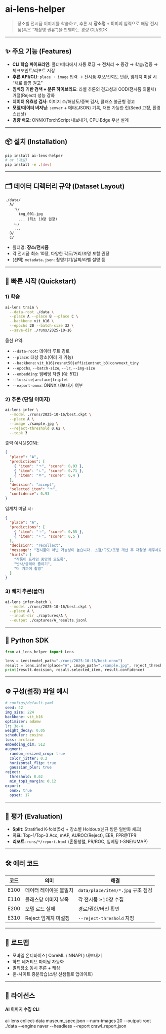 # ai-lens-helper

> 장소별 전시품 이미지를 학습하고, 추론 시 **장소명 + 이미지** 입력으로 해당 전시품(혹은 “재촬영 권유”)을 판별하는 경량 CLI/SDK.

---

## ✨ 주요 기능 (Features)

- **CLI 학습 파이프라인**: 폴더/메타에서 자동 로딩 → 전처리 → 증강 → 학습/검증 → 체크포인트/리포트 저장
- **추론 API/CLI**: `place + image` 입력 → 전시품 후보/신뢰도 반환, 임계치 미달 시 “새로 촬영 권고”
- **임베딩 기반 검색 + 분류 하이브리드**: 라벨 추론의 견고성과 OOD(전시품 외물체) 거절(Reject) 성능 강화
- **데이터 유효성 검사**: 이미지 수/해상도/중복 검사, 클래스 불균형 경고
- **모델/데이터 버저닝**: `semver` + 메타(JSON) 기록, 재현 가능한 런(Seed 고정, 환경 스냅샷)
- **경량 배포**: ONNX/TorchScript 내보내기, CPU·Edge 우선 설계

---

## 📦 설치 (Installation)

```bash
pip install ai-lens-helper
# or (개발)
pip install -e .[dev]
```

---

## 🗂️ 데이터 디렉터리 규약 (Dataset Layout)

```
./data/
  A/
    ㄱ/
      img_001.jpg
      ... (최소 10장 권장)
    ㄴ/
    ...
  B/
  C/
```

- 폴더명: **장소/전시품**
- 각 전시품 최소 10장, 다양한 각도/거리/조명 포함 권장
- (선택) `metadata.json`: 촬영기기/날짜/라벨 설명 등

---

## 🚀 빠른 시작 (Quickstart)

### 1) 학습

```bash
ai-lens train \
  --data-root ./data \
  --place A --place B --place C \
  --backbone vit_b16 \
  --epochs 20 --batch-size 32 \
  --save-dir ./runs/2025-10-16
```

옵션 요약:

- `--data-root`: 데이터 루트 경로
- `--place`: 대상 장소(여러 개 가능)
- `--backbone`: `vit_b16|resnet50|efficientnet_b3|convnext_tiny`
- `--epochs`, `--batch-size`, `--lr`, `--img-size`
- `--embedding`: 임베딩 차원 (예: 512)
- `--loss`: `ce|arcface|triplet`
- `--export-onnx`: ONNX 내보내기 여부

### 2) 추론 (단일 이미지)

```bash
ai-lens infer \
  --model ./runs/2025-10-16/best.ckpt \
  --place A \
  --image ./sample.jpg \
  --reject-threshold 0.62 \
  --topk 3
```

출력 예시(JSON):

```json
{
  "place": "A",
  "predictions": [
    { "item": "ㄱ", "score": 0.93 },
    { "item": "ㄴ", "score": 0.71 },
    { "item": "ㅁ", "score": 0.4 }
  ],
  "decision": "accept",
  "selected_item": "ㄱ",
  "confidence": 0.93
}
```

임계치 미달 시:

```json
{
  "place": "A",
  "predictions": [
    { "item": "ㄱ", "score": 0.55 },
    { "item": "ㄴ", "score": 0.5 }
  ],
  "decision": "recollect",
  "message": "전시품이 아닌 가능성이 높습니다. 초점/구도/조명 개선 후 재촬영 해주세요.",
  "hints": [
    "작품이 프레임 중앙에 오도록",
    "반사/글레어 줄이기",
    "더 가까이 촬영"
  ]
}
```

### 3) 배치 추론(폴더)

```bash
ai-lens infer-batch \
  --model ./runs/2025-10-16/best.ckpt \
  --place A \
  --input-dir ./captures/A \
  --output ./captures/A_results.jsonl
```

---

## 🔧 Python SDK

```python
from ai_lens_helper import Lens

lens = Lens(model_path="./runs/2025-10-16/best.onnx")
result = lens.infer(place="A", image_path="./sample.jpg", reject_threshold=0.62)
print(result.decision, result.selected_item, result.confidence)
```

---

## ⚙️ 구성(설정) 파일 예시

```yaml
# configs/default.yaml
seed: 42
img_size: 224
backbone: vit_b16
optimizer: adamw
lr: 3e-4
weight_decay: 0.05
scheduler: cosine
loss: arcface
embedding_dim: 512
augment:
  random_resized_crop: true
  color_jitter: 0.2
  horizontal_flip: true
  gaussian_blur: true
reject:
  threshold: 0.62
  min_top1_margin: 0.12
export:
  onnx: true
  opset: 17
```

---

## 🧪 평가 (Evaluation)

- **Split**: Stratified K-fold(5x) + 장소별 Holdout(신규 방문 일반화 체크)
- **지표**: Top-1/Top-3 Acc, mAP, AUROC(Reject), EER, FPR@TPR
- **리포트**: `runs/*/report.html` (혼동행렬, PR/ROC, 임베딩 t-SNE/UMAP)

---

## 🛠️ 에러 코드

| 코드 | 의미                   | 해결                              |
| ---- | ---------------------- | --------------------------------- |
| E100 | 데이터 레이아웃 불일치 | `data/place/item/*.jpg` 구조 점검 |
| E110 | 클래스당 이미지 부족   | 각 전시품 ≥10장 수집              |
| E200 | 모델 로드 실패         | 경로/권한/버전 확인               |
| E310 | Reject 임계치 미설정   | `--reject-threshold` 지정         |

---

## 🔭 로드맵

- 모바일 온디바이스( CoreML / NNAPI ) 내보내기
- 하드 네거티브 마이닝 자동화
- 멀티장소 동시 추론 + 캐싱
- 온-사이트 증분학습(소량 신샘플로 업데이트)

---

## 📝 라이선스

#### AI 이미지 수집 CLI

ai-lens collect-data museum_spec.json --num-images 20 --output-root ./data --engine naver --headless --report crawl_report.json
